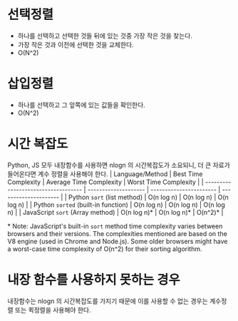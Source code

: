 # 선택정렬

- 하나를 선택하고 선택한 것들 뒤에 있는 것중 가장 작은 것을 찾는다.
- 가장 작은 것과 이전에 선택한 것을 교체한다.
- O(N^2)

# 삽입정렬

- 하나를 선택하고 그 앞쪽에 있는 값들을 확인한다.
- O(N^2)

# 시간 복잡도

Python, JS 모두 내장함수를 사용하면 nlogn 의 시간복잡도가 소요되니, 더 큰 자료가 들어온다면 계수 정렬을 사용해야 한다.
| Language/Method | Best Time Complexity | Average Time Complexity | Worst Time Complexity |
| ----------------------------------- | -------------------- | ----------------------- | --------------------- |
| Python `sort` (list method) | O(n log n) | O(n log n) | O(n log n) |
| Python `sorted` (built-in function) | O(n log n) | O(n log n) | O(n log n) |
| JavaScript `sort` (Array method) | O(n log n)\* | O(n log n)\* | O(n^2)\* |

\* Note: JavaScript's built-in `sort` method time complexity varies between browsers and their versions. The complexities mentioned are based on the V8 engine (used in Chrome and Node.js). Some older browsers might have a worst-case time complexity of O(n^2) for their sorting algorithm.

# 내장 함수를 사용하지 못하는 경우

내장함수는 nlogn 의 시간복잡도를 가지기 때문에 이를 사용할 수 없는 경우는 계수정렬 또는 퀵정렬을 사용해야 한다.
